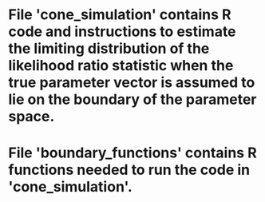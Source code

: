 # File 'cone_simulation' contains R code and instructions to estimate the limiting distribution of the likelihood ratio statistic when the true parameter vector is assumed to lie on the boundary of the parameter space.
# File 'boundary_functions' contains R functions needed to run the code in 'cone_simulation'.


